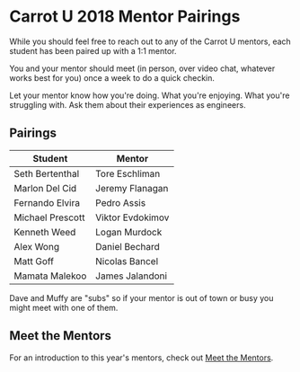 # Carrot U 2018 Mentor Pairings

While you should feel free to reach out to any of the Carrot U mentors, each student has been paired up with a 1:1 mentor.

You and your mentor should meet (in person, over video chat, whatever works best for you) once a week to do a quick checkin.

Let your mentor know how you're doing. What you're enjoying. What you're struggling with. Ask them about their experiences as engineers.

## Pairings

| Student | Mentor |
| --- | --- |
| Seth Bertenthal | Tore Eschliman |
| Marlon Del Cid | Jeremy Flanagan |
| Fernando Elvira | Pedro Assis |
| Michael Prescott | Viktor Evdokimov |
| Kenneth Weed | Logan Murdock |
| Alex Wong | Daniel Bechard |
| Matt Goff | Nicolas Bancel |
| Mamata Malekoo | James Jalandoni |

Dave and Muffy are "subs" so if your mentor is out of town or busy you might meet with one of them.

## Meet the Mentors

For an introduction to this year's mentors, check out [Meet the Mentors](meet-the-mentors-2018.md).
